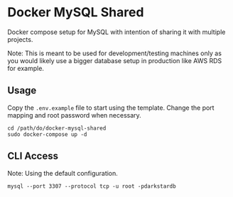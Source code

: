 # Docker MySQL Shared

Docker compose setup for MySQL with intention of sharing it with multiple projects.

Note: This is meant to be used for development/testing machines only as you would likely use a bigger database setup in production like AWS RDS for example.

## Usage

Copy the `.env.example` file to start using the template. Change the port mapping and root password when necessary.

~~~
cd /path/do/docker-mysql-shared
sudo docker-compose up -d
~~~

## CLI Access

Note: Using the default configuration.

~~~
mysql --port 3307 --protocol tcp -u root -pdarkstardb
~~~
